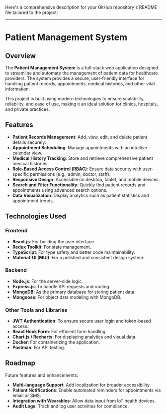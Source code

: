 Here's a comprehensive description for your GitHub repository's README file tailored to the project:

---

# Patient Management System

## Overview

The **Patient Management System** is a full-stack web application designed to streamline and automate the management of patient data for healthcare providers. The system provides a secure, user-friendly interface for handling patient records, appointments, medical histories, and other vital information. 

This project is built using modern technologies to ensure scalability, reliability, and ease of use, making it an ideal solution for clinics, hospitals, and private practices.

## Features

- **Patient Records Management**: Add, view, edit, and delete patient details securely.
- **Appointment Scheduling**: Manage appointments with an intuitive calendar view.
- **Medical History Tracking**: Store and retrieve comprehensive patient medical histories.
- **Role-Based Access Control (RBAC)**: Ensure data security with user-specific permissions (e.g., admin, doctor, staff).
- **Responsive Design**: Accessible on desktop, tablet, and mobile devices.
- **Search and Filter Functionality**: Quickly find patient records and appointments using advanced search options.
- **Data Visualization**: Display analytics such as patient statistics and appointment trends.

## Technologies Used

### Frontend
- **React.js**: For building the user interface.
- **Redux Toolkit**: For state management.
- **TypeScript**: For type safety and better code maintainability.
- **Material-UI (MUI)**: For a polished and consistent design system.

### Backend
- **Node.js**: For the server-side logic.
- **Express.js**: To handle API requests and routing.
- **MongoDB**: As the primary database for storing patient data.
- **Mongoose**: For object data modeling with MongoDB.

### Other Tools and Libraries
- **JWT Authentication**: To ensure secure user login and token-based access.
- **React Hook Form**: For efficient form handling.
- **Chart.js / Recharts**: For displaying analytics and visual data.
- **Docker**: For containerizing the application.
- **Postman**: For API testing.

## Roadmap

Future features and enhancements:
- **Multi-language Support**: Add localization for broader accessibility.
- **Patient Notifications**: Enable automated reminders for appointments via email or SMS.
- **Integration with Wearables**: Allow data input from IoT health devices.
- **Audit Logs**: Track and log user activities for compliance.

